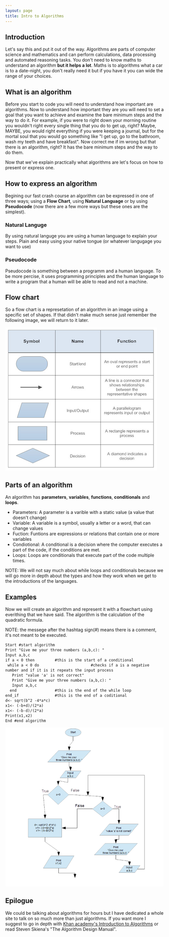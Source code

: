 ```yaml
---
layout: page
title: Intro to Algorithms
---
```


## Introduction 
Let's say this and put it out of the way. Algorithms are parts of computer science and mathematics and can perform calculations, data processing and automated reasoning tasks. You don't need to know maths to understand an algorithm **but it helps a lot**. Maths is to algorithms what a car is to a date-night, you don't really need it but if you have it you can wide the range of your choices. 

## What is an algorithm
Before you start to code you will need to understand how important are algorithms. Now to understand how important they are you will need to set a goal that you want to achieve and examine the bare minimum steps and the way to do it. For example, if you were to right down your morning routine you wouldn't right every single thing that you do to get up, right? Maybe, MAYBE, you would right everything if you were keeping a journal, but for the mortal soul that you would go something like "I get up, go to the bathroom, wash my teeth and have breakfast". Now correct me if im wrong but that there is an algorithm, right? It has the bare minimum steps and the way to do them.

Now that we've explain practically what algorithms are let's focus on how to present or express one.

## How to express an algorithm
Begining our fast crash course an algorithm can be expressed in one of three ways; using a **Flow Chart**, using **Natural Language** or by using **Pseudocode** (now there are a few more ways but these ones are the simplest).

### Natural Languge
By using natural languge you are using a human language to explain your steps. Plain and easy using your native tongue (or whatever langugage you want to use)

### Pseudocode
Pseudocode is something between a programm and a human language. To be more percise, it uses programming principles and the human language to write a program that a human will be able to read and not a machine.

## Flow chart
So a flow chart is a represetation of an algorithm in an image using a specific set of shapes. If that didn't make much sense just remember the following image, we will return to it later.

![flow chart symbols](fcs.jpg)

## Parts of an algorithm
An algorithm has **parameters**, **variables**, **functions**, **conditionals** and **loops**.

*    Parameters: A parameter is a varible with a static value (a value that doesn't change)
*    Variable: A variable is a symbol, usually a letter or a word, that can change values
*    Fuction: Funtions are expressions or relations that contain one or more variables
*    Condiotional: A conditional is a decision where the computer executes a part of the code, if the conditions are met. 
*    Loops: Loops are conditionals that execute part of the code multiple times.

NOTE: We will not say much about while loops and conditionals because we will go more in depth about the types and how they work when we get to the introductions of the languages.

## Examples
Now we will create an algorithm and represent it with a flowchart using everithing that we have said. The algorithm is the calculation of the quadratic formula.

NOTE: the messege after the hashtag sign(#) means there is a comment, it's not meant to be executed.

```
Start #start algorithm
Print "Give me your three numbers (a,b,c): " 
Input a,b,c
if a < 0 then         #this is the start of a conditional
 while a < 0 do                       #checks if a is a negative number and if it is it repeats the input process
   Print "value 'a' is not correct"     
   Print "Give me your three numbers (a,b,c): "
   Input a,b,c
  end                 #this is the end of the while loop
end_if                #this is the end of a coditional
d<- sqrt(b^2 -4*a*c)
x1<- (-b+d)/(2*a)
x1<- (-b-d)/(2*a)
Print(x1,x2)
End #end algorithm
```
![flow-chart](fc.png)

## Epilogue 
We could be talking about algorithms for hours but I have dedicated a whole site to talk on so much more than just algorithms. If you want more I suggest to go in depth with [Khan academy's Introduction to Algorithms](https://www.khanacademy.org/computing/computer-science/algorithms) or read Steven Skiena's "The Algorithm Design Manual".
